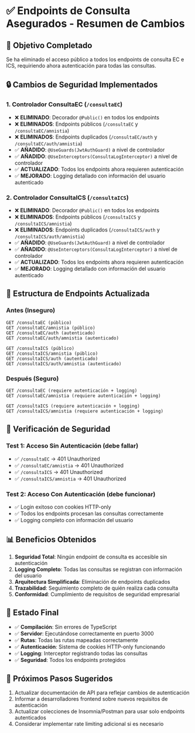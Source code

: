 # ✅ Endpoints de Consulta Asegurados - Resumen de Cambios

## 🎯 Objetivo Completado
Se ha eliminado el acceso público a todos los endpoints de consulta EC e ICS, requiriendo ahora autenticación para todas las consultas.

## 🔒 Cambios de Seguridad Implementados

### 1. Controlador ConsultaEC (`/consultaEC`)
- ❌ **ELIMINADO**: Decorador `@Public()` en todos los endpoints
- ❌ **ELIMINADOS**: Endpoints públicos (`/consultaEC` y `/consultaEC/amnistia`)
- ❌ **ELIMINADOS**: Endpoints duplicados (`/consultaEC/auth` y `/consultaEC/auth/amnistia`)
- ✅ **AÑADIDO**: `@UseGuards(JwtAuthGuard)` a nivel de controlador
- ✅ **AÑADIDO**: `@UseInterceptors(ConsultaLogInterceptor)` a nivel de controlador
- ✅ **ACTUALIZADO**: Todos los endpoints ahora requieren autenticación
- ✅ **MEJORADO**: Logging detallado con información del usuario autenticado

### 2. Controlador ConsultaICS (`/consultaICS`)
- ❌ **ELIMINADO**: Decorador `@Public()` en todos los endpoints
- ❌ **ELIMINADOS**: Endpoints públicos (`/consultaICS` y `/consultaICS/amnistia`)
- ❌ **ELIMINADOS**: Endpoints duplicados (`/consultaICS/auth` y `/consultaICS/auth/amnistia`)
- ✅ **AÑADIDO**: `@UseGuards(JwtAuthGuard)` a nivel de controlador
- ✅ **AÑADIDO**: `@UseInterceptors(ConsultaLogInterceptor)` a nivel de controlador
- ✅ **ACTUALIZADO**: Todos los endpoints ahora requieren autenticación
- ✅ **MEJORADO**: Logging detallado con información del usuario autenticado

## 🔄 Estructura de Endpoints Actualizada

### Antes (Inseguro)
```
GET /consultaEC (público)
GET /consultaEC/amnistia (público)
GET /consultaEC/auth (autenticado)
GET /consultaEC/auth/amnistia (autenticado)

GET /consultaICS (público)
GET /consultaICS/amnistia (público)
GET /consultaICS/auth (autenticado)
GET /consultaICS/auth/amnistia (autenticado)
```

### Después (Seguro)
```
GET /consultaEC (requiere autenticación + logging)
GET /consultaEC/amnistia (requiere autenticación + logging)

GET /consultaICS (requiere autenticación + logging)
GET /consultaICS/amnistia (requiere autenticación + logging)
```

## 🧪 Verificación de Seguridad

### Test 1: Acceso Sin Autenticación (debe fallar)
- ✅ `/consultaEC` → 401 Unauthorized
- ✅ `/consultaEC/amnistia` → 401 Unauthorized
- ✅ `/consultaICS` → 401 Unauthorized
- ✅ `/consultaICS/amnistia` → 401 Unauthorized

### Test 2: Acceso Con Autenticación (debe funcionar)
- ✅ Login exitoso con cookies HTTP-only
- ✅ Todos los endpoints procesan las consultas correctamente
- ✅ Logging completo con información del usuario

## 📊 Beneficios Obtenidos

1. **Seguridad Total**: Ningún endpoint de consulta es accesible sin autenticación
2. **Logging Completo**: Todas las consultas se registran con información del usuario
3. **Arquitectura Simplificada**: Eliminación de endpoints duplicados
4. **Trazabilidad**: Seguimiento completo de quién realiza cada consulta
5. **Conformidad**: Cumplimiento de requisitos de seguridad empresarial

## 🎯 Estado Final
- ✅ **Compilación**: Sin errores de TypeScript
- ✅ **Servidor**: Ejecutándose correctamente en puerto 3000
- ✅ **Rutas**: Todas las rutas mapeadas correctamente
- ✅ **Autenticación**: Sistema de cookies HTTP-only funcionando
- ✅ **Logging**: Interceptor registrando todas las consultas
- ✅ **Seguridad**: Todos los endpoints protegidos

## 🚀 Próximos Pasos Sugeridos
1. Actualizar documentación de API para reflejar cambios de autenticación
2. Informar a desarrolladores frontend sobre nuevos requisitos de autenticación
3. Actualizar colecciones de Insomnia/Postman para usar solo endpoints autenticados
4. Considerar implementar rate limiting adicional si es necesario
